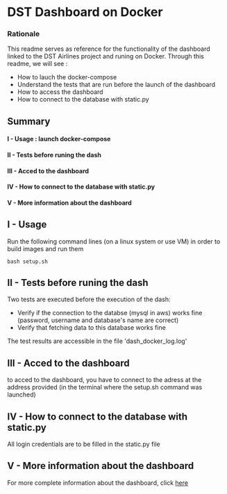 # DST Dashboard on Docker

### Rationale
This readme serves as reference for the functionality of the dashboard linked to the DST Airlines project and runing on Docker.
Through this readme, we will see :
- How to lauch the docker-compose
- Understand the tests that are run before the launch of the dashboard
- How to access the dashboard
- How to connect to the database with static.py

## Summary
#### I - Usage : launch docker-compose
#### II - Tests before runing the dash
#### III - Acced to the dashboard
#### IV - How to connect to the database with static.py
#### V - More information about the dashboard

## I - Usage

Run the following command lines (on a linux system or use VM) in order to build images and run them
```
bash setup.sh
```

## II - Tests before runing the dash
Two tests are executed before the execution of the dash:
- Verify if the connection to the databse (mysql in aws) works fine (password, username and database's name are correct)
- Verify that fetching data to this database works fine

The test results are accessible in the file 'dash_docker_log.log'

## III - Acced to the dashboard

to acced to the dashboard, you have to connect to the adress at the address provided (in the terminal where the setup.sh command was launched)

## IV - How to connect to the database with static.py
All login credentials are to be filled in the static.py file

## V - More information about the dashboard
For more complete information about the dashboard, click [here](DST-airlines/src/dst_dashboard/README.md)
